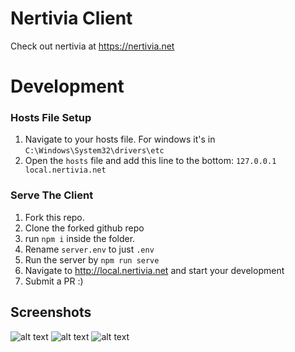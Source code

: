 # Nertivia Client
Check out nertivia at https://nertivia.net

# Development

### Hosts File Setup
1. Navigate to your hosts file. For windows it's in `C:\Windows\System32\drivers\etc`
2. Open the `hosts` file and add this line to the bottom: `127.0.0.1 local.nertivia.net`

### Serve The Client
1. Fork this repo.
2. Clone the forked github repo
3. run `npm i` inside the folder.
4. Rename `server.env` to just `.env`
5. Run the server by `npm run serve`
6. Navigate to http://local.nertivia.net and start your development
7. Submit a PR :)


## Screenshots
![alt text](https://raw.githubusercontent.com/supertiger1234/nertivia-client-ts/master/preview/Nertivia%20Client.jpg)
![alt text](https://raw.githubusercontent.com/supertiger1234/nertivia-client-ts/master/preview/Nertivia%20Servers%20List.jpg)
![alt text](https://raw.githubusercontent.com/supertiger1234/nertivia-client-ts/master/preview/Nertivia%20Dashboard.jpg)

